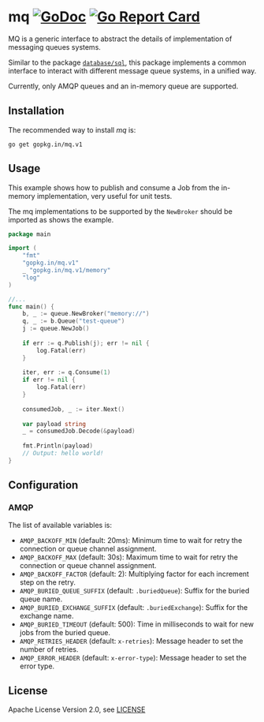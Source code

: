 # mq [![GoDoc](https://godoc.org/gopkg.in/go-mq/mq.v1?status.svg)](https://godoc.org/github.com/go-mq/mq) [![Go Report Card](https://goreportcard.com/badge/github.com/go-mq/mq)](https://goreportcard.com/report/github.com/go-mq/mq)

MQ is a generic interface to abstract the details of implementation of messaging queues
systems.

Similar to the package [`database/sql`](https://golang.org/pkg/database/sql/),
this package implements a common interface to interact with different message queue
systems, in a unified way.

Currently, only AMQP queues and an in-memory queue are supported.

Installation
------------

The recommended way to install *mq* is:

```
go get gopkg.in/mq.v1
```

Usage
-----

This example shows how to publish and consume a Job from the in-memory
implementation, very useful for unit tests.

The mq implementations to be supported by the `NewBroker` should be imported
as shows the example.

```go
package main

import (
    "fmt"
	"gopkg.in/mq.v1"
	_ "gopkg.in/mq.v1/memory"
    "log"
)

//...
func main() {
    b, _ := queue.NewBroker("memory://")
    q, _ := b.Queue("test-queue")
    j := queue.NewJob()
    
    if err := q.Publish(j); err != nil {
        log.Fatal(err)
    }
    
    iter, err := q.Consume(1)
    if err != nil {
        log.Fatal(err)
    }
    
    consumedJob, _ := iter.Next()
    
    var payload string
    _ = consumedJob.Decode(&payload)
    
    fmt.Println(payload)
    // Output: hello world!
}
```


Configuration
-------------

### AMQP

The list of available variables is:

- `AMQP_BACKOFF_MIN` (default: 20ms): Minimum time to wait for retry the connection or queue channel assignment.
- `AMQP_BACKOFF_MAX` (default: 30s): Maximum time to wait for retry the connection or queue channel assignment.
- `AMQP_BACKOFF_FACTOR` (default: 2): Multiplying factor for each increment step on the retry.
- `AMQP_BURIED_QUEUE_SUFFIX` (default: `.buriedQueue`): Suffix for the buried queue name.
- `AMQP_BURIED_EXCHANGE_SUFFIX` (default: `.buriedExchange`): Suffix for the exchange name.
- `AMQP_BURIED_TIMEOUT` (default: 500): Time in milliseconds to wait for new jobs from the buried queue.
- `AMQP_RETRIES_HEADER` (default: `x-retries`): Message header to set the number of retries.
- `AMQP_ERROR_HEADER` (default: `x-error-type`): Message header to set the error type.

License
-------
Apache License Version 2.0, see [LICENSE](LICENSE)